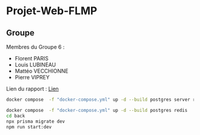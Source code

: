 # Projet-Web-FLMP

## Groupe

Membres du Groupe 6 :

- Florent PARIS
- Louis LUBINEAU
- Mattéo VECCHIONNE
- Pierre VIPREY

Lien du rapport : [Lien](study.md)

```sh
docker compose  -f "docker-compose.yml" up -d --build postgres server redis
```

```sh
docker compose  -f "docker-compose.yml" up -d --build postgres redis
cd back
npx prisma migrate dev
npm run start:dev
```
